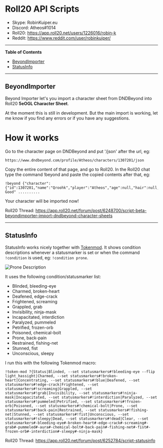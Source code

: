 # Roll20 API Scripts

* Skype: RobinKuiper.eu
* Discord: Atheos#1014
* Roll20: https://app.roll20.net/users/1226016/robin-k
* Reddit: https://www.reddit.com/user/robinkuiper/

---

**Table of Contents**
* [BeyondImporter](#beyondimporter)
* [StatusInfo](#statusinfo)

---

## BeyondImporter

Beyond Importer let's you import a character sheet from DNDBeyond into Roll20 **5eOGL Character Sheet**.

At the moment this is still in development. But the main import is working, let me know if you find any errors or if you have any suggestions.

# How it works
Go to the character page on DNDBeyond and put '/json' after the url, eg:

```
https://www.dndbeyond.com/profile/Atheos/characters/1307201/json
```

Copy the entire content of that page, and go to Roll20.
In the Roll20 chat type the command !beyond and paste the copied contents after that, eg:

```
!beyond {"character":{"id":1307201,"name":"Qroohk","player":"Atheos","age":null,"hair":null,"eyes":null,"skin":null,"height":null,"weight":null,"size":"Medium","alignment":"Lawful Good" ..........
```

Your character will be imported now!

Roll20 Thread: https://app.roll20.net/forum/post/6248700/script-beta-beyondimporter-import-dndbeyond-character-sheets

---

## StatusInfo

StatusInfo works nicely together with [Tokenmod](https://app.roll20.net/forum/post/4225825/script-update-tokenmod-an-interface-to-adjusting-properties-of-a-token-from-a-macro-or-the-chat-area/?pageforid=4225825#post-4225825).
It shows condition descriptions whenever a statusmarker is set or when the command `!condition` is used, eg: `!condition prone`.

![Prone Description](https://i.imgur.com/NhASVq0.png "Prone Description")

It uses the following condition/statusmarker list:

* Blinded, bleeding-eye
* Charmed, broken-heart
* Deafened, edge-crack
* Frightened, screaming
* Grappled, grab
* Invisibility, ninja-mask
* Incapacitated, interdiction
* Paralyzed, pummeled
* Petrified, frozen-orb
* Poisoned, chemical-bolt
* Prone, back-pain
* Restrained, fishing-net
* Stunned, fist
* Unconscious, sleepy

I run this with the following Tokenmod macro:

```
!token-mod ?{Status|Blinded, --set statusmarkers#!bleeding-eye --flip light_hassight|Charmed, --set statusmarkers#!broken-heart|Concentrating, --set statusmarkers#!blue|Deafened, --set statusmarkers#!edge-crack|Frightened, --set statusmarkers#!screaming|Grappled, --set statusmarkers#!grab|Invisibility, --set statusmarkers#!ninja-mask|Incapacitated, --set statusmarkers#!interdiction|Paralyzed, --set statusmarkers#!pummeled|Petrified, --set statusmarkers#!frozen-orb|Poisoned, --set statusmarkers#!chemical-bolt|Prone, --set statusmarkers#!back-pain|Restrained, --set statusmarkers#!fishing-net|Stunned, --set statusmarkers#!fist|Unconscious, --set statusmarkers#!sleepy|Dead, --set statusmarkers#!dead|Clear, --set statusmarkers#-bleeding-eye#-broken-heart#-edge-crack#-screaming#-grab#-pummeled#-aura#-chemical-bolt#-back-pain#-fishing-net#-fist#-frozen-orb#-interdiction#-sleepy#-ninja-mask}
```

Roll20 Thread: https://app.roll20.net/forum/post/6252784/script-statusinfo